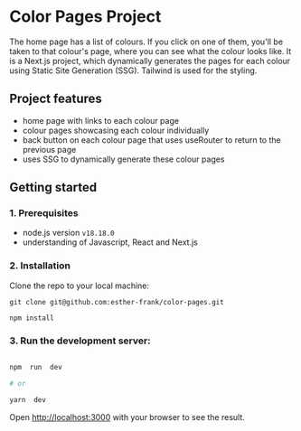 # Color Pages Project

The home page has a list of colours. If you click on one of them, you'll be taken to that colour's page, where you can see what the colour looks like. It is a Next.js project, which dynamically generates the pages for each colour using Static Site Generation (SSG). Tailwind is used for the styling.


## Project features

 - home page with links to each colour page
 - colour pages showcasing each colour individually
 - back button on each colour page that uses useRouter to return to the previous page
 - uses SSG to dynamically generate these colour pages

## Getting started

### **1. Prerequisites**

 - node.js version `v18.18.0`
 - understanding of Javascript, React and Next.js

### **2. Installation**

Clone the repo to your local machine:

`git clone git@github.com:esther-frank/color-pages.git`

`npm install`

### 3. Run the development server:


```bash

npm  run  dev

# or

yarn  dev

```


Open [http://localhost:3000](http://localhost:3000) with your browser to see the result.